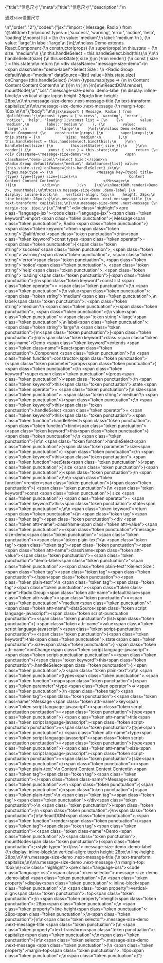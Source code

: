 {"title":"信息尺寸","meta":{"title":"信息尺寸","description":"\n<p>通过<code>size</code>设置尺寸</p>\n","order":"2"},"codes":{"jsx":"import { Message, Radio } from '@alifd/next';\n\nconst types = ['success', 'warning', 'error', 'notice', 'help', 'loading'];\nconst list = [\n    {\n        value: 'medium',\n        label: 'medium'\n    }, {\n        value: 'large',\n        label: 'large'\n    }\n];\n\nclass Demo extends React.Component {\n    constructor(props) {\n        super(props);\n        this.state = {\n            size: 'medium'\n        };\n        this.handleSelect = this.handleSelect.bind(this);\n    }\n\n    handleSelect(size) {\n        this.setState({ size });\n    }\n\n    render() {\n        const { size } = this.state;\n\n        return (\n            <div className=\"message-size-demo\">\n                <span className=\"demo-label\">Select Size：</span>\n                <Radio.Group defaultValue=\"medium\" dataSource={list} value={this.state.size} onChange={this.handleSelect} />\n\n                {types.map(type => (\n                    <Message key={type} title={type} type={type} size={size}>\n                        Content Content Content Content\n                    </Message>\n                ))}\n            </div>\n        );\n    }\n}\n\nReactDOM.render(<Demo />, mountNode);\n","css":".message-size-demo .demo-label {\n    display: inline-block;\n    vertical-align: top;\n    height: 28px;\n    line-height: 28px;\n}\n\n.message-size-demo .next-message-title {\n    text-transform: capitalize;\n}\n\n.message-size-demo .next-message {\n    margin-top: 10px;\n}\n"},"body":"\n\n````jsx\nimport { Message, Radio } from '@alifd/next';\n\nconst types = ['success', 'warning', 'error', 'notice', 'help', 'loading'];\nconst list = [\n    {\n        value: 'medium',\n        label: 'medium'\n    }, {\n        value: 'large',\n        label: 'large'\n    }\n];\n\nclass Demo extends React.Component {\n    constructor(props) {\n        super(props);\n        this.state = {\n            size: 'medium'\n        };\n        this.handleSelect = this.handleSelect.bind(this);\n    }\n\n    handleSelect(size) {\n        this.setState({ size });\n    }\n\n    render() {\n        const { size } = this.state;\n\n        return (\n            <div className=\"message-size-demo\">\n                <span className=\"demo-label\">Select Size：</span>\n                <Radio.Group defaultValue=\"medium\" dataSource={list} value={this.state.size} onChange={this.handleSelect} />\n\n                {types.map(type => (\n                    <Message key={type} title={type} type={type} size={size}>\n                        Content Content Content Content\n                    </Message>\n                ))}\n            </div>\n        );\n    }\n}\n\nReactDOM.render(<Demo />, mountNode);\n````\n\n````css\n.message-size-demo .demo-label {\n    display: inline-block;\n    vertical-align: top;\n    height: 28px;\n    line-height: 28px;\n}\n\n.message-size-demo .next-message-title {\n    text-transform: capitalize;\n}\n\n.message-size-demo .next-message {\n    margin-top: 10px;\n}\n````","html":"<script>(function(){'use strict';\n\nvar _createClass = function () { function defineProperties(target, props) { for (var i = 0; i < props.length; i++) { var descriptor = props[i]; descriptor.enumerable = descriptor.enumerable || false; descriptor.configurable = true; if (\"value\" in descriptor) descriptor.writable = true; Object.defineProperty(target, descriptor.key, descriptor); } } return function (Constructor, protoProps, staticProps) { if (protoProps) defineProperties(Constructor.prototype, protoProps); if (staticProps) defineProperties(Constructor, staticProps); return Constructor; }; }();\n\nvar _next = require('@alifd/next');\n\nfunction _classCallCheck(instance, Constructor) { if (!(instance instanceof Constructor)) { throw new TypeError(\"Cannot call a class as a function\"); } }\n\nfunction _possibleConstructorReturn(self, call) { if (!self) { throw new ReferenceError(\"this hasn't been initialised - super() hasn't been called\"); } return call && (typeof call === \"object\" || typeof call === \"function\") ? call : self; }\n\nfunction _inherits(subClass, superClass) { if (typeof superClass !== \"function\" && superClass !== null) { throw new TypeError(\"Super expression must either be null or a function, not \" + typeof superClass); } subClass.prototype = Object.create(superClass && superClass.prototype, { constructor: { value: subClass, enumerable: false, writable: true, configurable: true } }); if (superClass) Object.setPrototypeOf ? Object.setPrototypeOf(subClass, superClass) : subClass.__proto__ = superClass; }\n\nvar types = ['success', 'warning', 'error', 'notice', 'help', 'loading'];\nvar list = [{\n    value: 'medium',\n    label: 'medium'\n}, {\n    value: 'large',\n    label: 'large'\n}];\n\nvar Demo = function (_React$Component) {\n    _inherits(Demo, _React$Component);\n\n    function Demo(props) {\n        _classCallCheck(this, Demo);\n\n        var _this = _possibleConstructorReturn(this, (Demo.__proto__ || Object.getPrototypeOf(Demo)).call(this, props));\n\n        _this.state = {\n            size: 'medium'\n        };\n        _this.handleSelect = _this.handleSelect.bind(_this);\n        return _this;\n    }\n\n    _createClass(Demo, [{\n        key: 'handleSelect',\n        value: function handleSelect(size) {\n            this.setState({ size: size });\n        }\n    }, {\n        key: 'render',\n        value: function render() {\n            var size = this.state.size;\n\n\n            return React.createElement(\n                'div',\n                { className: 'message-size-demo' },\n                React.createElement(\n                    'span',\n                    { className: 'demo-label' },\n                    'Select Size\\uFF1A'\n                ),\n                React.createElement(_next.Radio.Group, { defaultValue: 'medium', dataSource: list, value: this.state.size, onChange: this.handleSelect }),\n                types.map(function (type) {\n                    return React.createElement(\n                        _next.Message,\n                        { key: type, title: type, type: type, size: size },\n                        'Content Content Content Content'\n                    );\n                })\n            );\n        }\n    }]);\n\n    return Demo;\n}(React.Component);\n\nReactDOM.render(React.createElement(Demo, null), mountNode);})()</script><div class=\"highlight\"><pre class=\"language-jsx\"><code class=\"language-jsx\"><span class=\"token keyword\">import</span> <span class=\"token punctuation\">{</span> Message<span class=\"token punctuation\">,</span> Radio <span class=\"token punctuation\">}</span> <span class=\"token keyword\">from</span> <span class=\"token string\">'@alifd/next'</span><span class=\"token punctuation\">;</span>\n\n<span class=\"token keyword\">const</span> types <span class=\"token operator\">=</span> <span class=\"token punctuation\">[</span><span class=\"token string\">'success'</span><span class=\"token punctuation\">,</span> <span class=\"token string\">'warning'</span><span class=\"token punctuation\">,</span> <span class=\"token string\">'error'</span><span class=\"token punctuation\">,</span> <span class=\"token string\">'notice'</span><span class=\"token punctuation\">,</span> <span class=\"token string\">'help'</span><span class=\"token punctuation\">,</span> <span class=\"token string\">'loading'</span><span class=\"token punctuation\">]</span><span class=\"token punctuation\">;</span>\n<span class=\"token keyword\">const</span> list <span class=\"token operator\">=</span> <span class=\"token punctuation\">[</span>\n    <span class=\"token punctuation\">{</span>\n        value<span class=\"token punctuation\">:</span> <span class=\"token string\">'medium'</span><span class=\"token punctuation\">,</span>\n        label<span class=\"token punctuation\">:</span> <span class=\"token string\">'medium'</span>\n    <span class=\"token punctuation\">}</span><span class=\"token punctuation\">,</span> <span class=\"token punctuation\">{</span>\n        value<span class=\"token punctuation\">:</span> <span class=\"token string\">'large'</span><span class=\"token punctuation\">,</span>\n        label<span class=\"token punctuation\">:</span> <span class=\"token string\">'large'</span>\n    <span class=\"token punctuation\">}</span>\n<span class=\"token punctuation\">]</span><span class=\"token punctuation\">;</span>\n\n<span class=\"token keyword\">class</span> <span class=\"token class-name\">Demo</span> <span class=\"token keyword\">extends</span> <span class=\"token class-name\">React<span class=\"token punctuation\">.</span>Component</span> <span class=\"token punctuation\">{</span>\n    <span class=\"token function\">constructor</span><span class=\"token punctuation\">(</span><span class=\"token parameter\">props</span><span class=\"token punctuation\">)</span> <span class=\"token punctuation\">{</span>\n        <span class=\"token keyword\">super</span><span class=\"token punctuation\">(</span>props<span class=\"token punctuation\">)</span><span class=\"token punctuation\">;</span>\n        <span class=\"token keyword\">this</span><span class=\"token punctuation\">.</span>state <span class=\"token operator\">=</span> <span class=\"token punctuation\">{</span>\n            size<span class=\"token punctuation\">:</span> <span class=\"token string\">'medium'</span>\n        <span class=\"token punctuation\">}</span><span class=\"token punctuation\">;</span>\n        <span class=\"token keyword\">this</span><span class=\"token punctuation\">.</span>handleSelect <span class=\"token operator\">=</span> <span class=\"token keyword\">this</span><span class=\"token punctuation\">.</span><span class=\"token function\">handleSelect</span><span class=\"token punctuation\">.</span><span class=\"token function\">bind</span><span class=\"token punctuation\">(</span><span class=\"token keyword\">this</span><span class=\"token punctuation\">)</span><span class=\"token punctuation\">;</span>\n    <span class=\"token punctuation\">}</span>\n\n    <span class=\"token function\">handleSelect</span><span class=\"token punctuation\">(</span><span class=\"token parameter\">size</span><span class=\"token punctuation\">)</span> <span class=\"token punctuation\">{</span>\n        <span class=\"token keyword\">this</span><span class=\"token punctuation\">.</span><span class=\"token function\">setState</span><span class=\"token punctuation\">(</span><span class=\"token punctuation\">{</span> size <span class=\"token punctuation\">}</span><span class=\"token punctuation\">)</span><span class=\"token punctuation\">;</span>\n    <span class=\"token punctuation\">}</span>\n\n    <span class=\"token function\">render</span><span class=\"token punctuation\">(</span><span class=\"token punctuation\">)</span> <span class=\"token punctuation\">{</span>\n        <span class=\"token keyword\">const</span> <span class=\"token punctuation\">{</span> size <span class=\"token punctuation\">}</span> <span class=\"token operator\">=</span> <span class=\"token keyword\">this</span><span class=\"token punctuation\">.</span>state<span class=\"token punctuation\">;</span>\n\n        <span class=\"token keyword\">return</span> <span class=\"token punctuation\">(</span>\n            <span class=\"token tag\"><span class=\"token tag\"><span class=\"token punctuation\">&lt;</span>div</span> <span class=\"token attr-name\">className</span><span class=\"token attr-value\"><span class=\"token punctuation\">=</span><span class=\"token punctuation\">\"</span>message-size-demo<span class=\"token punctuation\">\"</span></span><span class=\"token punctuation\">></span></span><span class=\"token plain-text\">\n                </span><span class=\"token tag\"><span class=\"token tag\"><span class=\"token punctuation\">&lt;</span>span</span> <span class=\"token attr-name\">className</span><span class=\"token attr-value\"><span class=\"token punctuation\">=</span><span class=\"token punctuation\">\"</span>demo-label<span class=\"token punctuation\">\"</span></span><span class=\"token punctuation\">></span></span><span class=\"token plain-text\">Select Size：</span><span class=\"token tag\"><span class=\"token tag\"><span class=\"token punctuation\">&lt;/</span>span</span><span class=\"token punctuation\">></span></span><span class=\"token plain-text\">\n                </span><span class=\"token tag\"><span class=\"token tag\"><span class=\"token punctuation\">&lt;</span><span class=\"token class-name\">Radio.Group</span></span> <span class=\"token attr-name\">defaultValue</span><span class=\"token attr-value\"><span class=\"token punctuation\">=</span><span class=\"token punctuation\">\"</span>medium<span class=\"token punctuation\">\"</span></span> <span class=\"token attr-name\">dataSource</span><span class=\"token script language-javascript\"><span class=\"token script-punctuation punctuation\">=</span><span class=\"token punctuation\">{</span>list<span class=\"token punctuation\">}</span></span> <span class=\"token attr-name\">value</span><span class=\"token script language-javascript\"><span class=\"token script-punctuation punctuation\">=</span><span class=\"token punctuation\">{</span><span class=\"token keyword\">this</span><span class=\"token punctuation\">.</span>state<span class=\"token punctuation\">.</span>size<span class=\"token punctuation\">}</span></span> <span class=\"token attr-name\">onChange</span><span class=\"token script language-javascript\"><span class=\"token script-punctuation punctuation\">=</span><span class=\"token punctuation\">{</span><span class=\"token keyword\">this</span><span class=\"token punctuation\">.</span>handleSelect<span class=\"token punctuation\">}</span></span> <span class=\"token punctuation\">/></span></span><span class=\"token plain-text\">\n\n                </span><span class=\"token punctuation\">{</span>types<span class=\"token punctuation\">.</span><span class=\"token function\">map</span><span class=\"token punctuation\">(</span><span class=\"token parameter\">type</span> <span class=\"token operator\">=></span> <span class=\"token punctuation\">(</span>\n                    <span class=\"token tag\"><span class=\"token tag\"><span class=\"token punctuation\">&lt;</span><span class=\"token class-name\">Message</span></span> <span class=\"token attr-name\">key</span><span class=\"token script language-javascript\"><span class=\"token script-punctuation punctuation\">=</span><span class=\"token punctuation\">{</span>type<span class=\"token punctuation\">}</span></span> <span class=\"token attr-name\">title</span><span class=\"token script language-javascript\"><span class=\"token script-punctuation punctuation\">=</span><span class=\"token punctuation\">{</span>type<span class=\"token punctuation\">}</span></span> <span class=\"token attr-name\">type</span><span class=\"token script language-javascript\"><span class=\"token script-punctuation punctuation\">=</span><span class=\"token punctuation\">{</span>type<span class=\"token punctuation\">}</span></span> <span class=\"token attr-name\">size</span><span class=\"token script language-javascript\"><span class=\"token script-punctuation punctuation\">=</span><span class=\"token punctuation\">{</span>size<span class=\"token punctuation\">}</span></span><span class=\"token punctuation\">></span></span><span class=\"token plain-text\">\n                        Content Content Content Content\n                    </span><span class=\"token tag\"><span class=\"token tag\"><span class=\"token punctuation\">&lt;/</span><span class=\"token class-name\">Message</span></span><span class=\"token punctuation\">></span></span>\n                <span class=\"token punctuation\">)</span><span class=\"token punctuation\">)</span><span class=\"token punctuation\">}</span><span class=\"token plain-text\">\n            </span><span class=\"token tag\"><span class=\"token tag\"><span class=\"token punctuation\">&lt;/</span>div</span><span class=\"token punctuation\">></span></span>\n        <span class=\"token punctuation\">)</span><span class=\"token punctuation\">;</span>\n    <span class=\"token punctuation\">}</span>\n<span class=\"token punctuation\">}</span>\n\nReactDOM<span class=\"token punctuation\">.</span><span class=\"token function\">render</span><span class=\"token punctuation\">(</span><span class=\"token tag\"><span class=\"token tag\"><span class=\"token punctuation\">&lt;</span><span class=\"token class-name\">Demo</span></span> <span class=\"token punctuation\">/></span></span><span class=\"token punctuation\">,</span> mountNode<span class=\"token punctuation\">)</span><span class=\"token punctuation\">;</span></code></pre></div><style type=\"text/css\">.message-size-demo .demo-label {\n    display: inline-block;\n    vertical-align: top;\n    height: 28px;\n    line-height: 28px;\n}\n\n.message-size-demo .next-message-title {\n    text-transform: capitalize;\n}\n\n.message-size-demo .next-message {\n    margin-top: 10px;\n}</style><div class=\"highlight\"><pre class=\"language-css\"><code class=\"language-css\"><span class=\"token selector\">.message-size-demo .demo-label</span> <span class=\"token punctuation\">{</span>\n    <span class=\"token property\">display</span><span class=\"token punctuation\">:</span> inline-block<span class=\"token punctuation\">;</span>\n    <span class=\"token property\">vertical-align</span><span class=\"token punctuation\">:</span> top<span class=\"token punctuation\">;</span>\n    <span class=\"token property\">height</span><span class=\"token punctuation\">:</span> 28px<span class=\"token punctuation\">;</span>\n    <span class=\"token property\">line-height</span><span class=\"token punctuation\">:</span> 28px<span class=\"token punctuation\">;</span>\n<span class=\"token punctuation\">}</span>\n\n<span class=\"token selector\">.message-size-demo .next-message-title</span> <span class=\"token punctuation\">{</span>\n    <span class=\"token property\">text-transform</span><span class=\"token punctuation\">:</span> capitalize<span class=\"token punctuation\">;</span>\n<span class=\"token punctuation\">}</span>\n\n<span class=\"token selector\">.message-size-demo .next-message</span> <span class=\"token punctuation\">{</span>\n    <span class=\"token property\">margin-top</span><span class=\"token punctuation\">:</span> 10px<span class=\"token punctuation\">;</span>\n<span class=\"token punctuation\">}</span></code></pre></div>"}